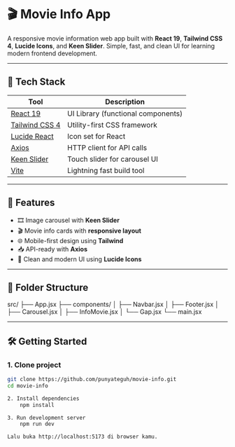 # 🎬 Movie Info App

A responsive movie information web app built with **React 19**, **Tailwind CSS 4**, **Lucide Icons**, and **Keen Slider**. Simple, fast, and clean UI for learning modern frontend development.

---

## 🚀 Tech Stack

| Tool             | Description                                                    |
|------------------|----------------------------------------------------------------|
| [React 19](https://react.dev)        | UI Library (functional components)         |
| [Tailwind CSS 4](https://tailwindcss.com) | Utility-first CSS framework           |
| [Lucide React](https://lucide.dev)  | Icon set for React                          |
| [Axios](https://axios-http.com)     | HTTP client for API calls                   |
| [Keen Slider](https://keen-slider.io) | Touch slider for carousel UI              |
| [Vite](https://vitejs.dev)          | Lightning fast build tool                   |

---

## 📸 Features

- 🎞️ Image carousel with **Keen Slider**
- 🎬 Movie info cards with **responsive layout**
- 🌐 Mobile-first design using **Tailwind**
- 📥 API-ready with **Axios**
- 🎨 Clean and modern UI using **Lucide Icons**

---

## 📂 Folder Structure

src/
├── App.jsx
├── components/
│ ├── Navbar.jsx
│ ├── Footer.jsx
│ ├── Carousel.jsx
│ ├── InfoMovie.jsx
│ └── Gap.jsx
└── main.jsx


---

## 🛠️ Getting Started

### 1. Clone project

```bash
git clone https://github.com/punyateguh/movie-info.git
cd movie-info

2. Install dependencies
    npm install

3. Run development server
    npm run dev

Lalu buka http://localhost:5173 di browser kamu.
